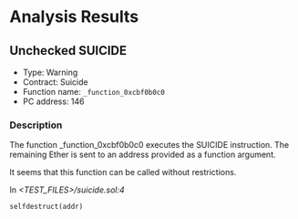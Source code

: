 # Analysis Results
## Unchecked SUICIDE
- Type: Warning
- Contract: Suicide
- Function name: `_function_0xcbf0b0c0`
- PC address: 146

### Description
The function _function_0xcbf0b0c0 executes the SUICIDE instruction. The remaining Ether is sent to an address provided as a function argument.

It seems that this function can be called without restrictions.

In *<TEST_FILES>/suicide.sol:4*

```
selfdestruct(addr)
```
